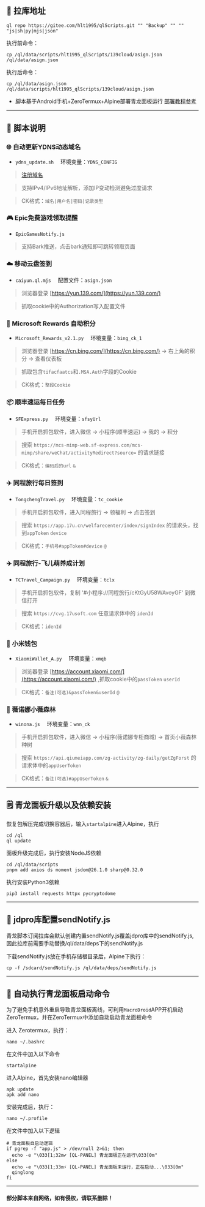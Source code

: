 ## 🔗 拉库地址

```
ql repo https://gitee.com/hlt1995/qlScripts.git "" "Backup" "" "" "js|sh|py|mjs|json"
```

执行前命令：
```
cp /ql/data/scripts/hlt1995_qlScripts/139cloud/asign.json /ql/data/asign.json
```

执行后命令：
```
cp /ql/data/asign.json /ql/data/scripts/hlt1995_qlScripts/139cloud/asign.json
```

* 脚本基于Android手机+ZeroTermux+Alpine部署青龙面板运行 [部署教程参考](https://cloud.189.cn/web/share?code=U36RferiMvIf（访问码：2io3）)
---

## 📝 脚本说明

### 🌐 自动更新YDNS动态域名

- `ydns_update.sh` &emsp;环境变量：`YDNS_CONFIG`

>[注册域名](https://ydns.io/)

>支持IPv4/IPv6地址解析，添加IP变动检测避免过度请求

>CK格式：`域名|用户名|密码|记录类型`


### 🎮️ Epic免费游戏领取提醒

- `EpicGamesNotify.js`

>支持Bark推送，点击bark通知即可跳转领取页面


### ☁️ 移动云盘签到

- `caiyun.ql.mjs` &emsp;配置文件：`asign.json`

>浏览器登录 [https://yun.139.com/](https://yun.139.com/)

>抓取cookie中的Authorization写入配置文件


### 🏅 Microsoft Rewards 自动积分

- `Microsoft_Rewards_v2.1.py` &emsp;环境变量：`bing_ck_1`

>浏览器登录 [https://cn.bing.com/](https://cn.bing.com/) -> 右上角的积分 -> 查看仪表板

>抓取包含`tifacfaatcs`和`.MSA.Auth`字段的Cookie

>CK格式：`整段Cookie`


### 📦️ 顺丰速运每日任务

- `SFExpress.py` &emsp;环境变量：`sfsyUrl`

>手机开启抓包软件，进入微信 -> 小程序(顺丰速运) -> 我的 -> 积分

>搜索 `https://mcs-mimp-web.sf-express.com/mcs-mimp/share/weChat/activityRedirect?source=` 的请求链接

>CK格式：`编码后的url` `&`


### ✈️ 同程旅行每日签到

- `TongchengTravel.py` &emsp;环境变量：`tc_cookie`

>手机开启抓包软件，进入同程旅行 -> 领福利 -> 点击签到

>搜索 `https://app.17u.cn/welfarecenter/index/signIndex` 的请求头，找到`appToken` `device`

>CK格式：`手机号#appToken#device` `@`


### ✈️ 同程旅行-飞儿萌养成计划

- `TCTravel_Campaign.py` &emsp;环境变量：`tclx`

>手机开启抓包软件，复制 '#小程序://同程旅行/cKtGyU58WAvoyGF' 到微信打开

>搜索 `https://cvg.17usoft.com` 任意请求体中的 `idenId`

>CK格式：`idenId`


### 👛 小米钱包

- `XiaomiWallet_A.py` &emsp;环境变量：`xmqb`

>浏览器登录 [https://account.xiaomi.com/](https://account.xiaomi.com/) ,抓取cookie中的`passToken` `userId`

>CK格式：`备注(可选)&passToken&userId` `@`


### 🧴 薇诺娜小薇森林

- `winona.js` &emsp;环境变量：`wnn_ck`

>手机开启抓包软件，进入微信 -> 小程序(薇诺娜专柜商城) -> 首页小薇森林种树

>搜索 `https://api.qiumeiapp.com/zg-activity/zg-daily/getZgForst` 的请求体中的`appUserToken`

>CK格式：`备注(可选)#appUserToken` `&`

---


## 🗒️ 青龙面板升级以及依赖安装

恢复包解压完成切换容器后，输入`startalpine`进入Alpine，执行
```
cd /ql
ql update
```

面板升级完成后，执行安装NodeJS依赖
```
cd /ql/data/scripts
pnpm add axios ds moment jsdom@26.1.0 sharp@0.32.0
```

执行安装Python3依赖
```
pip3 install requests httpx pycryptodome
```
---

## 📒 jdpro库配置sendNotify.js

青龙脚本订阅拉库会默认创建内置sendNotify.js覆盖jdpro库中的sendNotify.js,因此拉库前需要手动替换/ql/data/deps下的sendNotify.js

下载sendNotify.js放在手机存储根目录后，Alpine下执行：
```
cp -f /sdcard/sendNotify.js /ql/data/deps/sendNotify.js
```

---

## 🚀 自动执行青龙面板启动命令

为了避免手机意外重启导致青龙面板离线，可利用`MacroDroid`APP开机启动ZeroTermux，并在ZeroTermux中添加自动启动青龙面板命令

进入 Zerotermux，执行：
```
nano ~/.bashrc
```
在文件中加入以下命令

```
startalpine
```

进入Alpine，首先安装nano编辑器

```
apk update
apk add nano
```

安装完成后，执行：
```
nano ~/.profile
```

在文件中加入以下逻辑
```
# 青龙面板自启动逻辑
if pgrep -f "app.js" > /dev/null 2>&1; then
  echo -e "\033[1;32m✔ [QL-PANEL] 青龙面板正在运行\033[0m"
else
  echo -e "\033[1;33m⚡ [QL-PANEL] 青龙面板未运行，正在启动...\033[0m"
  qinglong
fi
```

---
#### 部分脚本来自网络，如有侵权，请联系删除！
